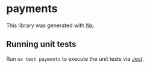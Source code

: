 # payments

This library was generated with [Nx](https://nx.dev).

## Running unit tests

Run `nx test payments` to execute the unit tests via [Jest](https://jestjs.io).
